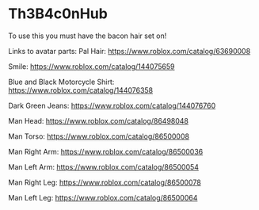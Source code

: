 # Th3B4c0nHub

To use this you must have the bacon hair set on!

Links to avatar parts:
  Pal Hair: https://www.roblox.com/catalog/63690008
  
  Smile: https://www.roblox.com/catalog/144075659
  
  Blue and Black Motorcycle Shirt: https://www.roblox.com/catalog/144076358
  
  Dark Green Jeans: https://www.roblox.com/catalog/144076760
  
  Man Head: https://www.roblox.com/catalog/86498048
  
  Man Torso: https://www.roblox.com/catalog/86500008
  
  Man Right Arm: https://www.roblox.com/catalog/86500036
  
  Man Left Arm: https://www.roblox.com/catalog/86500054
  
  Man Right Leg: https://www.roblox.com/catalog/86500078
  
  Man Left Leg: https://www.roblox.com/catalog/86500064
 
